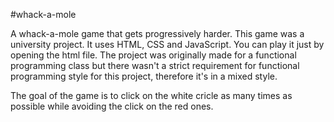 #whack-a-mole

A whack-a-mole game that gets progressively harder. This game was a university project. It uses HTML, CSS and JavaScript. You can play it just by opening the html file. The project was originally made for a functional programming class but there wasn't a strict requirement for functional programming style for this project, therefore it's in a mixed style.

The goal of the game is to click on the white cricle as many times as possible while avoiding the click on the red ones.
